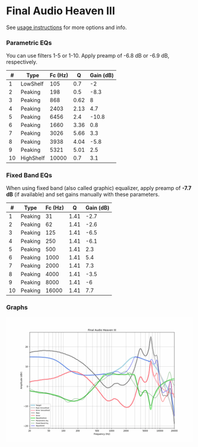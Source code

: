 # Final Audio Heaven III
See [usage instructions](https://github.com/jaakkopasanen/AutoEq#usage) for more options and info.

### Parametric EQs
You can use filters 1-5 or 1-10. Apply preamp of -6.8 dB or -6.9 dB, respectively.

|   # | Type      |   Fc (Hz) |    Q |   Gain (dB) |
|-----|-----------|-----------|------|-------------|
|   1 | LowShelf  |       105 | 0.7  |        -2   |
|   2 | Peaking   |       198 | 0.5  |        -8.3 |
|   3 | Peaking   |       868 | 0.62 |         8   |
|   4 | Peaking   |      2403 | 2.13 |         4.7 |
|   5 | Peaking   |      6456 | 2.4  |       -10.8 |
|   6 | Peaking   |      1660 | 3.36 |         0.8 |
|   7 | Peaking   |      3026 | 5.66 |         3.3 |
|   8 | Peaking   |      3938 | 4.04 |        -5.8 |
|   9 | Peaking   |      5321 | 5.01 |         2.5 |
|  10 | HighShelf |     10000 | 0.7  |         3.1 |

### Fixed Band EQs
When using fixed band (also called graphic) equalizer, apply preamp of **-7.7 dB** (if available) and set gains manually with these parameters.

|   # | Type    |   Fc (Hz) |    Q |   Gain (dB) |
|-----|---------|-----------|------|-------------|
|   1 | Peaking |        31 | 1.41 |        -2.7 |
|   2 | Peaking |        62 | 1.41 |        -2.6 |
|   3 | Peaking |       125 | 1.41 |        -6.5 |
|   4 | Peaking |       250 | 1.41 |        -6.1 |
|   5 | Peaking |       500 | 1.41 |         2.3 |
|   6 | Peaking |      1000 | 1.41 |         5.4 |
|   7 | Peaking |      2000 | 1.41 |         7.3 |
|   8 | Peaking |      4000 | 1.41 |        -3.5 |
|   9 | Peaking |      8000 | 1.41 |        -6   |
|  10 | Peaking |     16000 | 1.41 |         7.7 |

### Graphs
![](./Final%20Audio%20Heaven%20III.png)
